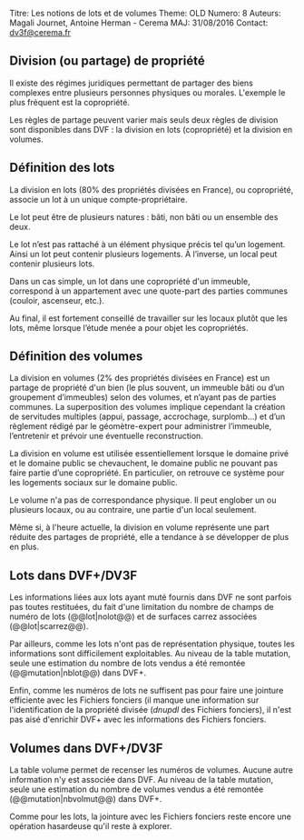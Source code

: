 Titre: Les notions de lots et de volumes
Theme: OLD
Numero: 8
Auteurs: Magali Journet, Antoine Herman - Cerema
MAJ: 31/08/2016
Contact: dv3f@cerema.fr

## Division (ou partage) de propriété

Il existe des régimes juridiques permettant de partager des biens complexes entre plusieurs personnes physiques ou morales. L'exemple le plus fréquent est la copropriété.

Les règles de partage peuvent varier mais seuls deux règles de division sont disponibles dans DVF :
la division en lots (copropriété) et la division en volumes.

## Définition des lots

La division en lots (80% des propriétés divisées en France), ou copropriété, associe un lot à un unique compte-propriétaire. 

Le lot peut être de plusieurs natures : bâti, non bâti ou un ensemble des deux.

Le lot n’est pas rattaché à un élément physique précis tel qu’un logement. Ainsi un lot peut contenir plusieurs logements. À l’inverse, un local peut contenir plusieurs lots.

Dans un cas simple, un lot dans une copropriété d'un immeuble, correspond à un appartement avec une quote-part des parties communes (couloir, ascenseur, etc.). 

Au final, il est fortement conseillé de travailler sur les locaux plutôt que les lots, même lorsque l’étude menée a pour objet les copropriétés. 

## Définition des volumes

La division en volumes (2% des propriétés divisées en France) est un partage de propriété d'un bien (le plus souvent, un immeuble bâti ou d’un groupement d’immeubles) selon des volumes, et n’ayant pas de parties communes. La superposition des volumes implique cependant la création de servitudes multiples (appui, passage, accrochage, surplomb…) et d’un règlement rédigé par le géomètre-expert pour administrer l’immeuble, l’entretenir et prévoir une éventuelle reconstruction. 

La division en volume est utilisée essentiellement lorsque le domaine privé et le domaine public se chevauchent, le domaine public ne pouvant pas faire partie d’une copropriété. En particulier, on retrouve ce système pour les logements sociaux sur le domaine public.

Le volume n'a pas de correspondance physique. Il peut englober un ou plusieurs locaux, ou au contraire, une partie d'un local seulement.

Même si, à l'heure actuelle, la division en volume représente une part réduite des partages de propriété, elle a tendance à se développer de plus en plus.

## Lots dans DVF+/DV3F

Les informations liées aux  lots ayant muté fournis dans DVF ne sont parfois pas toutes restituées, du fait d'une limitation du nombre de champs de numéro de lots (@@lot|nolot@@) et de surfaces carrez associées (@@lot|scarrez@@).

Par ailleurs, comme les lots n'ont pas de représentation physique, toutes les informations sont difficilement exploitables. Au niveau de la table mutation, seule une estimation du nombre de lots vendus a été remontée (@@mutation|nblot@@) dans DVF+.

Enfin, comme les numéros de lots ne suffisent pas pour faire une jointure efficiente avec les Fichiers fonciers (il manque une information sur l'identification de la propriété divisée (_dnupdl_ des Fichiers fonciers), il n'est pas aisé d'enrichir DVF+ avec les informations des Fichiers fonciers.   

## Volumes dans DVF+/DV3F

La table volume permet de recenser les numéros de volumes. Aucune autre information n'y est associée dans DVF. 
Au niveau de la table mutation, seule une estimation du nombre de volumes vendus a été remontée (@@mutation|nbvolmut@@) dans DVF+.

Comme pour les lots, la jointure avec les Fichiers fonciers reste encore une opération hasardeuse qu'il reste à explorer.


